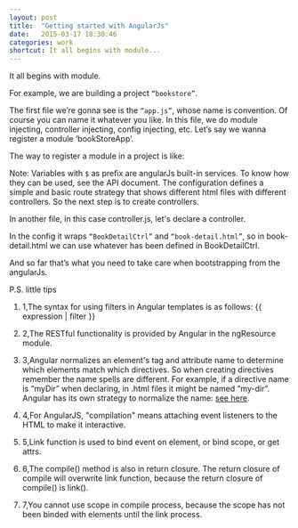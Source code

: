 ```yaml
---
layout: post
title:  "Getting started with AngularJs"
date:   2015-03-17 18:30:46
categories: work
shortcut: It all begins with module...
---
```

It all begins with module. 

For example, we are building a project `“bookstore”`.

The first file we’re gonna see is the `“app.js”`, whose name is convention. Of course you can name it whatever you like. In this file, we do module injecting, controller injecting, config injecting, etc. Let’s say we wanna register a module ‘bookStoreApp’.

The way to register a module in a project is like:



Note: Variables with `$` as prefix are angularJs built-in services. To know how they can be used, see the API document. The configuration defines a simple and basic route strategy that shows different html files with different controllers. So the next step is to create controllers.

In another file, in this case controller.js, let's declare a controller.

 

In the config it wraps `“BookDetailCtrl”` and `“book-detail.html”`, so in book-detail.html we can use whatever has been defined in BookDetailCtrl.


And so far that’s what you need to take care when bootstrapping from the angularJs.

P.S. little tips

1. 1,The syntax for using filters in Angular templates is as follows: {{ expression | filter }}

2. 2,The RESTful functionality is provided by Angular in the ngResource module.

3. 3,Angular normalizes an element's tag and attribute name to determine which elements match which directives. So when creating directives remember the name spells are different. For example, if a directive name is “myDir” when declaring, in .html files it might be named “my-dir”. Angular has its own strategy to normalize the name: [see here][docs]. 

4. 4,For AngularJS, "compilation" means attaching event listeners to the HTML to make it interactive.

5. 5,Link function is used to bind event on element, or bind scope, or get attrs.

6. 6,The compile() method is also in return closure. The return closure of compile will overwrite link function, because the return closure of compile() is link().

7. 7,You cannot use scope in compile process, because the scope has not been binded with elements until the link process. 


[docs]:https://docs.angularjs.org/guide/directive#normalization